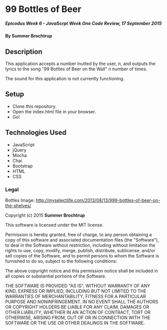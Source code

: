 # 99 Bottles of Beer

##### _Epicodus Week 6 - JavaScrpt Week One Code Review, 17 September 2015_

#### By **Summer Brochtrup**

## Description

This application accepts a number inutted by the user, n, and outputs the lyrics to the song "99 Bottles of Beer on the Wall" n number of times. 

The sound for this application is not currently functioning. 

## Setup

* Clone this repository.
* Open the index.html file in your browser.
* Go!

## Technologies Used

* JavaScript
* jQuery
* Mocha
* Chai
* Bootstrap
* HTML
* CSS

### Legal

Bottles Image: http://myselectlife.com/2013/08/13/999-bottles-of-beer-on-the-shelves/

Copyright (c) 2015 **Summer Brochtrup**

This software is licensed under the MIT license.

Permission is hereby granted, free of charge, to any person obtaining a copy
of this software and associated documentation files (the "Software"), to deal
in the Software without restriction, including without limitation the rights
to use, copy, modify, merge, publish, distribute, sublicense, and/or sell
copies of the Software, and to permit persons to whom the Software is
furnished to do so, subject to the following conditions:

The above copyright notice and this permission notice shall be included in
all copies or substantial portions of the Software.

THE SOFTWARE IS PROVIDED "AS IS", WITHOUT WARRANTY OF ANY KIND, EXPRESS OR
IMPLIED, INCLUDING BUT NOT LIMITED TO THE WARRANTIES OF MERCHANTABILITY,
FITNESS FOR A PARTICULAR PURPOSE AND NONINFRINGEMENT. IN NO EVENT SHALL THE
AUTHORS OR COPYRIGHT HOLDERS BE LIABLE FOR ANY CLAIM, DAMAGES OR OTHER
LIABILITY, WHETHER IN AN ACTION OF CONTRACT, TORT OR OTHERWISE, ARISING FROM,
OUT OF OR IN CONNECTION WITH THE SOFTWARE OR THE USE OR OTHER DEALINGS IN
THE SOFTWARE.
